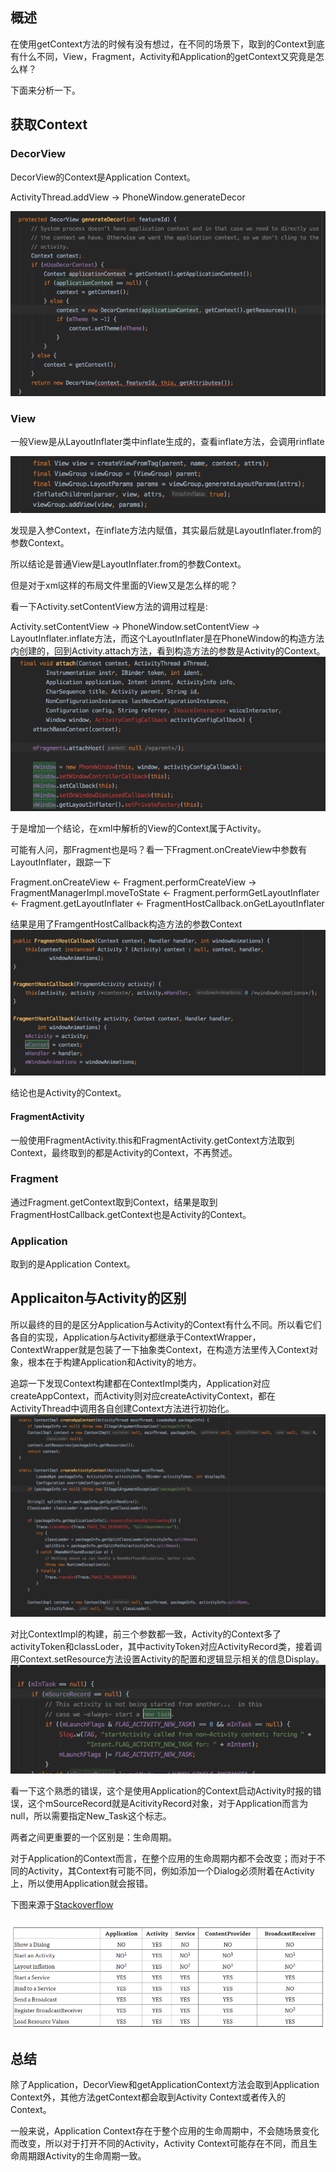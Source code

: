 ## 概述

在使用getContext方法的时候有没有想过，在不同的场景下，取到的Context到底有什么不同，View，Fragment，Activity和Application的getContext又究竟是怎么样？

下面来分析一下。

## 获取Context

### DecorView

DecorView的Context是Application Context。

ActivityThread.addView -> PhoneWindow.generateDecor

![DecorView的Context](./DecorView的Context.png)

### View

一般View是从LayoutInflater类中inflate生成的，查看inflate方法，会调用rinflate

![LayoutInflater.rinflate](./LayoutInflater.rinflate.png)

发现是入参Context，在inflate方法内赋值，其实最后就是LayoutInflater.from的参数Context。

所以结论是普通View是LayoutInflater.from的参数Context。

但是对于xml这样的布局文件里面的View又是怎么样的呢？

看一下Activity.setContentView方法的调用过程是:

Activity.setContentView -> PhoneWindow.setContentView -> LayoutInflater.inflate方法，而这个LayoutInflater是在PhoneWindow的构造方法内创建的，回到Activity.attach方法，看到构造方法的参数是Activity的Context。![Activity.attach](./Activity.attach.png)

于是增加一个结论，在xml中解析的View的Context属于Activity。

可能有人问，那Fragment也是吗？看一下Fragment.onCreateView中参数有LayoutInflater，跟踪一下

Fragment.onCreateView <- Fragment.performCreateView -> FragmentManagerImpl.moveToState <- Fragment.performGetLayoutInflater <- Fragment.getLayoutInflater <- FragmentHostCallback.onGetLayoutInflater

结果是用了FramgentHostCallback构造方法的参数Context![FragmentHostCallback.Context](./FragmentHostCallback.Context.png)

结论也是Activity的Context。

#### FragmentActivity

一般使用FragmentActivity.this和FragmentActivity.getContext方法取到Context，最终取到的都是Activity的Context，不再赘述。

### Fragment

通过Fragment.getContext取到Context，结果是取到FragmentHostCallback.getContext也是Activity的Context。

### Application

取到的是Application Context。

## Applicaiton与Activity的区别

所以最终的目的是区分Application与Activity的Context有什么不同。所以看它们各自的实现，Application与Activity都继承于ContextWrapper，ContextWrapper就是包装了一下抽象类Context，在构造方法里传入Context对象，根本在于构建Application和Activity的地方。

追踪一下发现Context构建都在ContextImpl类内，Application对应createAppContext，而Activity则对应createActivityContext，都在ActivityThread中调用各自创建Context方法进行初始化。![createContext](./createContext.png)

对比ContextImpl的构建，前三个参数都一致，Activity的Context多了activityToken和classLoder，其中activityToken对应ActivityRecord类，接着调用Context.setResource方法设置Activity的配置和逻辑显示相关的信息Display。![need_new_task](./need_new_task.png)

看一下这个熟悉的错误，这个是使用Application的Context启动Activity时报的错误，这个mSourceRecord就是AcitivityRecord对象，对于Application而言为null，所以需要指定New_Task这个标志。

两者之间更重要的一个区别是：生命周期。

对于Application的Context而言，在整个应用的生命周期内都不会改变；而对于不同的Activity，其Context有可能不同，例如添加一个Dialog必须附着在Activity上，所以使用Application就会报错。

下图来源于[Stackoverflow](https://stackoverflow.com/questions/4128589/difference-between-activity-Context-and-Application-Context)

![Context使用](./Context使用.png)

## 总结

除了Application，DecorView和getApplicationContext方法会取到Application Context外，其他方法getContext都会取到Activity Context或者传入的Context。

一般来说，Application Context存在于整个应用的生命周期中，不会随场景变化而改变，所以对于打开不同的Activity，Activity Context可能存在不同，而且生命周期跟Activity的生命周期一致。